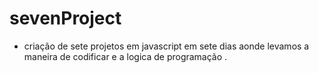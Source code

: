 # sevenProject
- criação de sete projetos em javascript em sete dias aonde levamos a maneira de codificar e a logica de programação .
